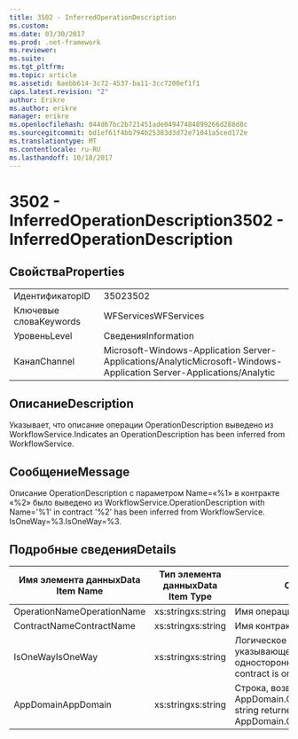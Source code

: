 ```yaml
---
title: 3502 - InferredOperationDescription
ms.custom: 
ms.date: 03/30/2017
ms.prod: .net-framework
ms.reviewer: 
ms.suite: 
ms.tgt_pltfrm: 
ms.topic: article
ms.assetid: 6aebb614-3c72-4537-ba11-3cc7200ef1f1
caps.latest.revision: "2"
author: Erikre
ms.author: erikre
manager: erikre
ms.openlocfilehash: 044d67bc2b721451ade04947484899266d288d8c
ms.sourcegitcommit: bd1ef61f4bb794b25383d3d72e71041a5ced172e
ms.translationtype: MT
ms.contentlocale: ru-RU
ms.lasthandoff: 10/18/2017
---
```

# <a name="3502---inferredoperationdescription"></a><span data-ttu-id="9cc2d-102">3502 - InferredOperationDescription</span><span class="sxs-lookup"><span data-stu-id="9cc2d-102">3502 - InferredOperationDescription</span></span>
## <a name="properties"></a><span data-ttu-id="9cc2d-103">Свойства</span><span class="sxs-lookup"><span data-stu-id="9cc2d-103">Properties</span></span>  
  
|||  
|-|-|  
|<span data-ttu-id="9cc2d-104">Идентификатор</span><span class="sxs-lookup"><span data-stu-id="9cc2d-104">ID</span></span>|<span data-ttu-id="9cc2d-105">3502</span><span class="sxs-lookup"><span data-stu-id="9cc2d-105">3502</span></span>|  
|<span data-ttu-id="9cc2d-106">Ключевые слова</span><span class="sxs-lookup"><span data-stu-id="9cc2d-106">Keywords</span></span>|<span data-ttu-id="9cc2d-107">WFServices</span><span class="sxs-lookup"><span data-stu-id="9cc2d-107">WFServices</span></span>|  
|<span data-ttu-id="9cc2d-108">Уровень</span><span class="sxs-lookup"><span data-stu-id="9cc2d-108">Level</span></span>|<span data-ttu-id="9cc2d-109">Сведения</span><span class="sxs-lookup"><span data-stu-id="9cc2d-109">Information</span></span>|  
|<span data-ttu-id="9cc2d-110">Канал</span><span class="sxs-lookup"><span data-stu-id="9cc2d-110">Channel</span></span>|<span data-ttu-id="9cc2d-111">Microsoft-Windows-Application Server-Applications/Analytic</span><span class="sxs-lookup"><span data-stu-id="9cc2d-111">Microsoft-Windows-Application Server-Applications/Analytic</span></span>|  
  
## <a name="description"></a><span data-ttu-id="9cc2d-112">Описание</span><span class="sxs-lookup"><span data-stu-id="9cc2d-112">Description</span></span>  
 <span data-ttu-id="9cc2d-113">Указывает, что описание операции OperationDescription выведено из WorkflowService.</span><span class="sxs-lookup"><span data-stu-id="9cc2d-113">Indicates an OperationDescription has been inferred from WorkflowService.</span></span>  
  
## <a name="message"></a><span data-ttu-id="9cc2d-114">Сообщение</span><span class="sxs-lookup"><span data-stu-id="9cc2d-114">Message</span></span>  
 <span data-ttu-id="9cc2d-115">Описание OperationDescription с параметром Name=«%1» в контракте «%2» было выведено из WorkflowService.</span><span class="sxs-lookup"><span data-stu-id="9cc2d-115">OperationDescription with Name='%1' in contract '%2' has been inferred from WorkflowService.</span></span> <span data-ttu-id="9cc2d-116">IsOneWay=%3.</span><span class="sxs-lookup"><span data-stu-id="9cc2d-116">IsOneWay=%3.</span></span>  
  
## <a name="details"></a><span data-ttu-id="9cc2d-117">Подробные сведения</span><span class="sxs-lookup"><span data-stu-id="9cc2d-117">Details</span></span>  
  
|<span data-ttu-id="9cc2d-118">Имя элемента данных</span><span class="sxs-lookup"><span data-stu-id="9cc2d-118">Data Item Name</span></span>|<span data-ttu-id="9cc2d-119">Тип элемента данных</span><span class="sxs-lookup"><span data-stu-id="9cc2d-119">Data Item Type</span></span>|<span data-ttu-id="9cc2d-120">Описание</span><span class="sxs-lookup"><span data-stu-id="9cc2d-120">Description</span></span>|  
|--------------------|--------------------|-----------------|  
|<span data-ttu-id="9cc2d-121">OperationName</span><span class="sxs-lookup"><span data-stu-id="9cc2d-121">OperationName</span></span>|<span data-ttu-id="9cc2d-122">xs:string</span><span class="sxs-lookup"><span data-stu-id="9cc2d-122">xs:string</span></span>|<span data-ttu-id="9cc2d-123">Имя операции.</span><span class="sxs-lookup"><span data-stu-id="9cc2d-123">The name of the operation.</span></span>|  
|<span data-ttu-id="9cc2d-124">ContractName</span><span class="sxs-lookup"><span data-stu-id="9cc2d-124">ContractName</span></span>|<span data-ttu-id="9cc2d-125">xs:string</span><span class="sxs-lookup"><span data-stu-id="9cc2d-125">xs:string</span></span>|<span data-ttu-id="9cc2d-126">Имя контракта.</span><span class="sxs-lookup"><span data-stu-id="9cc2d-126">The name of the contract.</span></span>|  
|<span data-ttu-id="9cc2d-127">IsOneWay</span><span class="sxs-lookup"><span data-stu-id="9cc2d-127">IsOneWay</span></span>|<span data-ttu-id="9cc2d-128">xs:string</span><span class="sxs-lookup"><span data-stu-id="9cc2d-128">xs:string</span></span>|<span data-ttu-id="9cc2d-129">Логическое значение True или False, указывающее, является ли контракт односторонним.</span><span class="sxs-lookup"><span data-stu-id="9cc2d-129">True or False indicating if the contract is one-way.</span></span>|  
|<span data-ttu-id="9cc2d-130">AppDomain</span><span class="sxs-lookup"><span data-stu-id="9cc2d-130">AppDomain</span></span>|<span data-ttu-id="9cc2d-131">xs:string</span><span class="sxs-lookup"><span data-stu-id="9cc2d-131">xs:string</span></span>|<span data-ttu-id="9cc2d-132">Строка, возвращаемая AppDomain.CurrentDomain.FriendlyName.</span><span class="sxs-lookup"><span data-stu-id="9cc2d-132">The string returned by AppDomain.CurrentDomain.FriendlyName.</span></span>|
